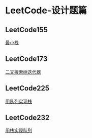 # LeetCode-设计题篇

## LeetCode155

[最小栈](https://leetcode.cn/problemset/all/?page=2)

## LeetCode173

[二叉搜索树迭代器](https://leetcode.cn/problems/binary-search-tree-iterator/)



## LeetCode225 

[用队列实现栈](https://leetcode.cn/problems/implement-stack-using-queues/)



## LeetCode232

[用栈实现队列](https://leetcode.cn/problems/implement-queue-using-stacks/)

